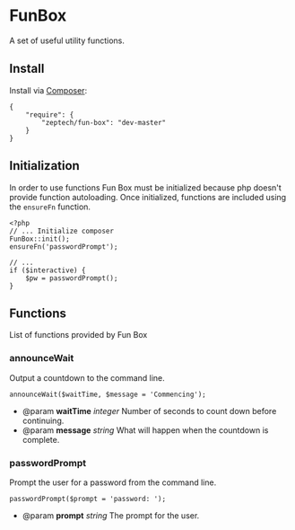 # FunBox

A set of useful utility functions.

## Install

Install via [Composer](http:://getcomposer.org):

    {
        "require": {
            "zeptech/fun-box": "dev-master"
        }
    }

## Initialization

In order to use functions Fun Box must be initialized because php doesn't
provide function autoloading. Once initialized, functions are included using the
`ensureFn` function.

    <?php
    // ... Initialize composer
    FunBox::init();
    ensureFn('passwordPrompt');

    // ...
    if ($interactive) {
        $pw = passwordPrompt();
    }

## Functions

List of functions provided by Fun Box

### announceWait

Output a countdown to the command line.

    announceWait($waitTime, $message = 'Commencing');

 -  @param **waitTime** _integer_ Number of seconds to count down before
continuing.
 -  @param **message** _string_ What will happen when the countdown is complete.

### passwordPrompt

Prompt the user for a password from the command line.

    passwordPrompt($prompt = 'password: ');

 -  @param **prompt** _string_ The prompt for the user.
